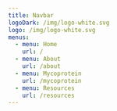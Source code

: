 ```yaml
---
title: Navbar
logoDark: /img/logo-white.svg
logo: /img/logo-white.svg
menus:
  - menu: Home
    url: /
  - menu: About
    url: /about
  - menu: Mycoprotein
    url: /mycoprotein
  - menu: Resources
    url: /resources
---
```

